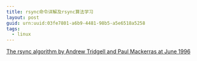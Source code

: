 ```yaml
---
title: rsync命令详解及rsync算法学习
layout: post
guid: urn:uuid:03fe7801-a6b9-4481-98b5-a5e6518a5258
tags:
  - linux
---
```



[The rsync algorithm by Andrew Tridgell and Paul Mackerras at June 1996](https://www.andrew.cmu.edu/course/15-749/READINGS/required/cas/tridgell96.pdf)
